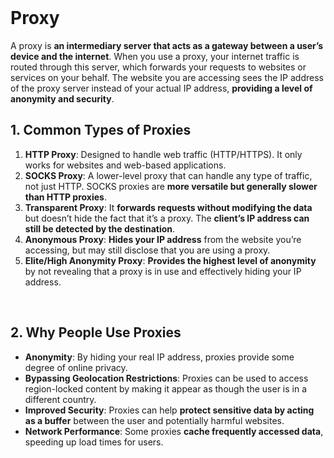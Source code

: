 <br>

# Proxy
A proxy is **an intermediary server that acts as a gateway between a user’s device and the internet**. When you use a proxy, your internet traffic is routed through this server, which forwards your requests to websites or services on your behalf. The website you are accessing sees the IP address of the proxy server instead of your actual IP address, **providing a level of anonymity and security**.

## 1. Common Types of Proxies
1. **HTTP Proxy**: Designed to handle web traffic (HTTP/HTTPS). It only works for websites and web-based applications.
2. **SOCKS Proxy**: A lower-level proxy that can handle any type of traffic, not just HTTP. SOCKS proxies are **more versatile but generally slower than HTTP proxies**.
3. **Transparent Proxy**: It **forwards requests without modifying the data** but doesn’t hide the fact that it’s a proxy. The **client’s IP address can still be detected by the destination**.
4. **Anonymous Proxy**: **Hides your IP address** from the website you’re accessing, but may still disclose that you are using a proxy.
5. **Elite/High Anonymity Proxy**: **Provides the highest level of anonymity** by not revealing that a proxy is in use and effectively hiding your IP address.  
<br>

## 2. Why People Use Proxies
  - **Anonymity**: By hiding your real IP address, proxies provide some degree of online privacy.
  - **Bypassing Geolocation Restrictions**: Proxies can be used to access region-locked content by making it appear as though the user is in a different country.
  - **Improved Security**: Proxies can help **protect sensitive data by acting as a buffer** between the user and potentially harmful websites.
  - **Network Performance**: Some proxies **cache frequently accessed data**, speeding up load times for users.  
<br>